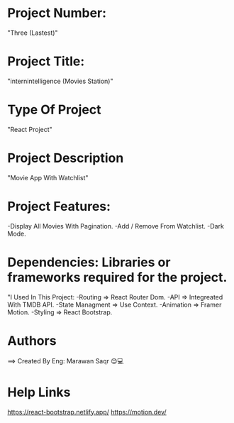 # Project Number:
  "Three (Lastest)"

# Project Title:
  "internintelligence (Movies Station)"

# Type Of Project
  "React Project"

# Project Description
  "Movie App With Watchlist"

# Project Features:
  -Display All Movies With Pagination.
  -Add / Remove From Watchlist.
  -Dark Mode.

# Dependencies: Libraries or frameworks required for the project.
  "I Used In This Project:
  -Routing => React Router Dom.
  -API => Integreated With TMDB API.
  -State Managment => Use Context.
  -Animation => Framer Motion.
  -Styling => React Bootstrap.

# Authors
==> Created By Eng: Marawan Saqr 😊💻

# Help Links
https://react-bootstrap.netlify.app/
https://motion.dev/